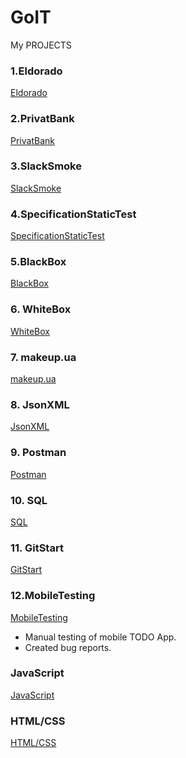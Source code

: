 # GoIT

My PROJECTS

### 1.Eldorado 
[Eldorado][link1]

[link1]: https://github.com/natabmas/GoIT/tree/main/Eldorado

### 2.PrivatBank 
[PrivatBank][link2]

[link2]: https://github.com/natabmas/GoIT/tree/main/PrivatBank

### 3.SlackSmoke 
[SlackSmoke][link3]

[link3]: https://github.com/natabmas/GoIT/tree/main/SlackSmoke

### 4.SpecificationStaticTest 
[SpecificationStaticTest][link4]

[link4]: https://github.com/natabmas/GoIT/tree/main/SpecificationStaticTest

### 5.BlackBox
[BlackBox][link5]

[link5]: https://github.com/natabmas/GoIT/tree/main/BlackBox

### 6. WhiteBox
[WhiteBox][link6]

[link6]: https://github.com/natabmas/GoIT/tree/main/WhiteBox

### 7. makeup.ua
[makeup.ua][link7]

[link7]: https://github.com/natabmas/GoIT/tree/main/makeup.ua

### 8. JsonXML
[JsonXML][link8]

[link8]: https://github.com/natabmas/GoIT/tree/main/JsonXML

### 9. Postman
[Postman][link9]

[link9]: https://github.com/natabmas/GoIT/tree/main/Postman

### 10. SQL
[SQL][link10]

[link10]: https://github.com/natabmas/GoIT/tree/main/SQL

### 11. GitStart
[GitStart][link11]

[link11]: https://github.com/natabmas/GoIT/tree/main/GitStart

### 12.MobileTesting 
[MobileTesting][link12]

- Manual testing of mobile TODO App.
- Created bug reports.
  
[link12]: https://github.com/natabmas/GoIT/tree/main/MobileTesting

###  JavaScript
[JavaScript][link13]

[link13]: https://github.com/natabmas/GoIT/tree/main/JavaScript

### HTML/CSS
[HTML/CSS][link14]

[link14]: https://github.com/natabmas/GoIT/tree/main/HTML
